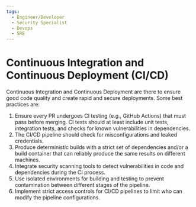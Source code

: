 ```yaml
---
tags:
  - Engineer/Developer
  - Security Specialist
  - Devops
  - SRE
---
```


# Continuous Integration and Continuous Deployment (CI/CD)

Continuous Integration and Continuous Deployment are there to ensure good code quality and create rapid and secure deployments. Some best practices are:

1. Ensure every PR undergoes CI testing (e.g., GitHub Actions) that must pass before merging. CI tests should at least include unit tests, integration tests, and checks for known vulnerabilities in dependencies.
2. The CI/CD pipeline should check for misconfigurations and leaked credentials.
3. Produce deterministic builds with a strict set of dependencies and/or a build container that can reliably produce the same results on different machines.
4. Integrate security scanning tools to detect vulnerabilities in code and dependencies during the CI process.
5. Use isolated environments for building and testing to prevent contamination between different stages of the pipeline.
6. Implement strict access controls for CI/CD pipelines to limit who can modify the pipeline configurations.
